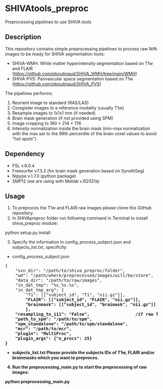 # SHIVAtools_preproc
Preprocessing pipelines to use SHIVA tools

## Description
This repository contains simple preprocessing pipelines to process raw Nifti images to be ready for SHIVA segmentation tools:

- SHIVA-WMH: White matter hyperintensity segmentation based on T1w and FLAIR (https://github.com/pboutinaud/SHIVA_WMH/tree/main/WMH)
- SHIVA-PVS: Parivascular space segmentation based on T1w (https://github.com/pboutinaud/SHIVA_PVS)

The pipelines performs:

1) Reorient image to standard (RAS/LAS)
2) Coregister images to a reference modality (usually T1w)
3) Resample images to 1x1x1 mm (if needed) 
4) Brain mask generation (if not provided using SPM)
5) Image cropping to 160 × 214 × 176 
6) Intensity normalization inside the brain mask  (min-max normalization with the max set to the 99th percentile of the brain voxel values to avoid "hot spots")

## Dependency

- FSL v.6.0.4 
- Freesurfer v7.3.2 (for brain mask generation based on SynsthSeg)
- Nipype v.1.7.0 (python package) 
- SMP12 (we are using with Matlab v.R2021a)

## Usage

1. To preproces the T1w and FLAIR raw images please clone this GitHub repository.
2. In SHIVApreproc folder run following command in Terminal to install shiva_preproc module:

python setup.py install

3. Specify the information in config_process_subject.json and subjects_list.txt, specificlly:

- config_process_subject.json
<pre>
{
    "svn_dir": "/path/to/shiva_preproc/folder", 
    "wd": "/path/where/preprocessed/images/will/be/store",
    "data_dir": "/path/to/raw/images",
    "in_dat_tmp": "%s_%s.%s",
    "in_dat_tmp_arg": {
        "T1": [["subject_id", "T1", "nii.gz"]],             <b> /name of T1w images (subject_id_T1.nii.gz)
        "FLAIR": [["subject_id", "FLAIR", "nii.gz"]],       <b> /name of FLAIR images (subject_id_FLAIR.nii.gz)
        "brainmask": [["subject_id", "braimask", "nii.gz"]] <b> /if brainmask were provided (subject_id_brainmask.nii.gz) else delete this line)
        },
    "resampling_to_111": "False",                 <b> /if raw T1w images needs to be resample to 1 by 1 by 1 mm change to 'True'
    "path_to_spm": "/path/to/spm",                                     <b>  / exapmle:    "/srv/shares/softs/spm12-full",
    "spm_standalone": "/path/to/spm/standalone",                       <b>  / exapmle:    "/srv/shares/softs/spm12/run_spm12.sh",
    "mcr": "/path/to/mcr",                                             <b>  /example:     "/srv/shares/softs/MCR/v713"
    "plugin": "MultiProc",
    "plugin_args": {"n_procs": 25}
}
</pre>
- subjects_list.txt
Please provide the subjects IDs of T1w, FLAIR and/or brainmasks which you want to preproces.

4. Run the preprocessing_main.py to start the preprocessing of raw images:

python  preprocessing_main.py



